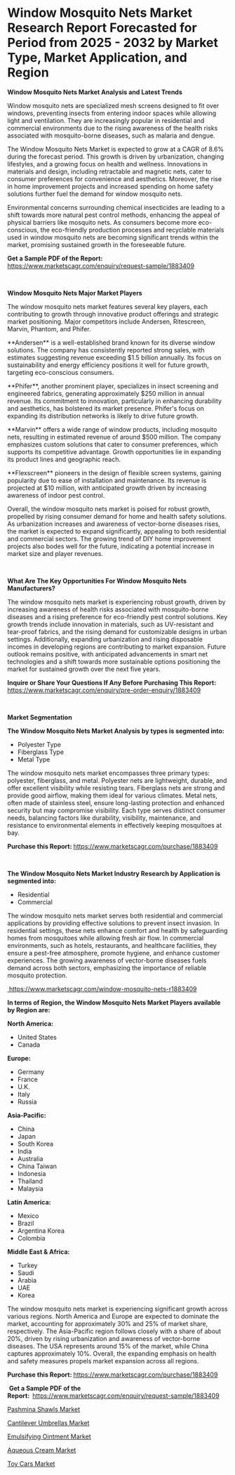 <p><h1>Window Mosquito Nets Market Research Report Forecasted for Period from 2025 -  2032 by Market Type, Market Application, and Region</h1></p><p><strong>Window Mosquito Nets Market Analysis and Latest Trends</strong></p>
<p><p>Window mosquito nets are specialized mesh screens designed to fit over windows, preventing insects from entering indoor spaces while allowing light and ventilation. They are increasingly popular in residential and commercial environments due to the rising awareness of the health risks associated with mosquito-borne diseases, such as malaria and dengue. </p><p>The Window Mosquito Nets Market is expected to grow at a CAGR of 8.6% during the forecast period. This growth is driven by urbanization, changing lifestyles, and a growing focus on health and wellness. Innovations in materials and design, including retractable and magnetic nets, cater to consumer preferences for convenience and aesthetics. Moreover, the rise in home improvement projects and increased spending on home safety solutions further fuel the demand for window mosquito nets. </p><p>Environmental concerns surrounding chemical insecticides are leading to a shift towards more natural pest control methods, enhancing the appeal of physical barriers like mosquito nets. As consumers become more eco-conscious, the eco-friendly production processes and recyclable materials used in window mosquito nets are becoming significant trends within the market, promising sustained growth in the foreseeable future.</p></p>
<p><strong>Get a Sample PDF of the Report:&nbsp;</strong> <a href="https://www.marketscagr.com/enquiry/request-sample/1883409?utm_campaign=1944&utm_medium=2&utm_source=Github&utm_content=ia&utm_term=05042025&utm_id=window-mosquito-nets">https://www.marketscagr.com/enquiry/request-sample/1883409</a></p>
<p>&nbsp;</p>
<p><strong>Window Mosquito Nets Major Market Players</strong></p>
<p><p>The window mosquito nets market features several key players, each contributing to growth through innovative product offerings and strategic market positioning. Major competitors include Andersen, Ritescreen, Marvin, Phantom, and Phifer.</p><p>**Andersen** is a well-established brand known for its diverse window solutions. The company has consistently reported strong sales, with estimates suggesting revenue exceeding $1.5 billion annually. Its focus on sustainability and energy efficiency positions it well for future growth, targeting eco-conscious consumers.</p><p>**Phifer**, another prominent player, specializes in insect screening and engineered fabrics, generating approximately $250 million in annual revenue. Its commitment to innovation, particularly in enhancing durability and aesthetics, has bolstered its market presence. Phifer's focus on expanding its distribution networks is likely to drive future growth.</p><p>**Marvin** offers a wide range of window products, including mosquito nets, resulting in estimated revenue of around $500 million. The company emphasizes custom solutions that cater to consumer preferences, which supports its competitive advantage. Growth opportunities lie in expanding its product lines and geographic reach.</p><p>**Flexscreen** pioneers in the design of flexible screen systems, gaining popularity due to ease of installation and maintenance. Its revenue is projected at $10 million, with anticipated growth driven by increasing awareness of indoor pest control.</p><p>Overall, the window mosquito nets market is poised for robust growth, propelled by rising consumer demand for home and health safety solutions. As urbanization increases and awareness of vector-borne diseases rises, the market is expected to expand significantly, appealing to both residential and commercial sectors. The growing trend of DIY home improvement projects also bodes well for the future, indicating a potential increase in market size and player revenues.</p></p>
<p>&nbsp;</p>
<p><strong>What Are The Key Opportunities For Window Mosquito Nets Manufacturers?</strong></p>
<p><p>The window mosquito nets market is experiencing robust growth, driven by increasing awareness of health risks associated with mosquito-borne diseases and a rising preference for eco-friendly pest control solutions. Key growth trends include innovation in materials, such as UV-resistant and tear-proof fabrics, and the rising demand for customizable designs in urban settings. Additionally, expanding urbanization and rising disposable incomes in developing regions are contributing to market expansion. Future outlook remains positive, with anticipated advancements in smart net technologies and a shift towards more sustainable options positioning the market for sustained growth over the next five years.</p></p>
<p><strong>Inquire or Share Your Questions If Any Before Purchasing This Report:</strong> <a href="https://www.marketscagr.com/enquiry/pre-order-enquiry/1883409?utm_campaign=1944&utm_medium=2&utm_source=Github&utm_content=ia&utm_term=05042025&utm_id=window-mosquito-nets">https://www.marketscagr.com/enquiry/pre-order-enquiry/1883409</a></p>
<p>&nbsp;</p>
<p><strong>Market Segmentation</strong></p>
<p><strong>The Window Mosquito Nets Market Analysis by types is segmented into:</strong></p>
<p><ul><li>Polyester Type</li><li>Fiberglass Type</li><li>Metal Type</li></ul></p>
<p><p>The window mosquito nets market encompasses three primary types: polyester, fiberglass, and metal. Polyester nets are lightweight, durable, and offer excellent visibility while resisting tears. Fiberglass nets are strong and provide good airflow, making them ideal for various climates. Metal nets, often made of stainless steel, ensure long-lasting protection and enhanced security but may compromise visibility. Each type serves distinct consumer needs, balancing factors like durability, visibility, maintenance, and resistance to environmental elements in effectively keeping mosquitoes at bay.</p></p>
<p><strong>Purchase this Report:&nbsp;</strong><a href="https://www.marketscagr.com/purchase/1883409?utm_campaign=1944&utm_medium=2&utm_source=Github&utm_content=ia&utm_term=05042025&utm_id=window-mosquito-nets">https://www.marketscagr.com/purchase/1883409</a></p>
<p>&nbsp;</p>
<p><strong>The Window Mosquito Nets Market Industry Research by Application is segmented into:</strong></p>
<p><ul><li>Residential</li><li>Commercial</li></ul></p>
<p><p>The window mosquito nets market serves both residential and commercial applications by providing effective solutions to prevent insect invasion. In residential settings, these nets enhance comfort and health by safeguarding homes from mosquitoes while allowing fresh air flow. In commercial environments, such as hotels, restaurants, and healthcare facilities, they ensure a pest-free atmosphere, promote hygiene, and enhance customer experiences. The growing awareness of vector-borne diseases fuels demand across both sectors, emphasizing the importance of reliable mosquito protection.</p></p>
<p><a href="https://www.marketscagr.com/window-mosquito-nets-r1883409?utm_campaign=1944&utm_medium=2&utm_source=Github&utm_content=ia&utm_term=05042025&utm_id=window-mosquito-nets">&nbsp;https://www.marketscagr.com/window-mosquito-nets-r1883409</a></p>
<p><strong>In terms of Region, the Window Mosquito Nets Market Players available by Region are:</strong></p>
<p>
    <p> <strong> North America: </strong>
        <ul>
            <li>United States</li>
            <li>Canada</li>
        </ul>
        </p> 
    <p> <strong> Europe: </strong>
        <ul>
            <li>Germany</li>
            <li>France</li>
            <li>U.K.</li>
            <li>Italy</li>
            <li>Russia</li>
        </ul>
        </p> 
    <p> <strong> Asia-Pacific: </strong>
        <ul>
            <li>China</li>
            <li>Japan</li>
            <li>South Korea</li>
            <li>India</li>
            <li>Australia</li>
            <li>China Taiwan</li>
            <li>Indonesia</li>
            <li>Thailand</li>
            <li>Malaysia</li>
        </ul>
        </p> 
    <p> <strong> Latin America: </strong>
        <ul>
            <li>Mexico</li>
            <li>Brazil</li>
            <li>Argentina Korea</li>
            <li>Colombia</li>
        </ul>
        </p> 
    <p> <strong> Middle East & Africa: </strong>
        <ul>
            <li>Turkey</li>
            <li>Saudi</li>
            <li>Arabia</li>
            <li>UAE</li>
            <li>Korea</li>
        </ul>
    </p>
    </p>
<p><p>The window mosquito nets market is experiencing significant growth across various regions. North America and Europe are expected to dominate the market, accounting for approximately 30% and 25% of market share, respectively. The Asia-Pacific region follows closely with a share of about 20%, driven by rising urbanization and awareness of vector-borne diseases. The USA represents around 15% of the market, while China captures approximately 10%. Overall, the expanding emphasis on health and safety measures propels market expansion across all regions.</p></p>
<p><strong>Purchase this Report: </strong><a href="https://www.marketscagr.com/purchase/1883409?utm_campaign=1944&utm_medium=2&utm_source=Github&utm_content=ia&utm_term=05042025&utm_id=window-mosquito-nets">https://www.marketscagr.com/purchase/1883409</a></p>
<p>&nbsp;<strong>Get a Sample PDF of the Report:&nbsp;&nbsp;</strong><a href="https://www.marketscagr.com/enquiry/request-sample/1883409?utm_campaign=1944&utm_medium=2&utm_source=Github&utm_content=ia&utm_term=05042025&utm_id=window-mosquito-nets">https://www.marketscagr.com/enquiry/request-sample/1883409</a></p>
<p><strong></strong></p>
<p><p><a href="https://github.com/MarciaRunte/Market-Research-Report-List-2/blob/main/pashmina-shawls-market.md?utm_campaign=1944&utm_medium=2&utm_source=Github&utm_content=ia&utm_term=05042025&utm_id=window-mosquito-nets">Pashmina Shawls Market</a></p><p><a href="https://github.com/piskofraisel/Market-Research-Report-List-1/blob/main/cantilever-umbrellas-market.md?utm_campaign=1944&utm_medium=2&utm_source=Github&utm_content=ia&utm_term=05042025&utm_id=window-mosquito-nets">Cantilever Umbrellas Market</a></p><p><a href="https://github.com/Chiragrp22/Market-Research-Report-List-7/blob/main/emulsifying-ointment-market.md?utm_campaign=1944&utm_medium=2&utm_source=Github&utm_content=ia&utm_term=05042025&utm_id=window-mosquito-nets">Emulsifying Ointment Market</a></p><p><a href="https://github.com/zahrigayda1h/Market-Research-Report-List-1/blob/main/aqueous-cream-market.md?utm_campaign=1944&utm_medium=2&utm_source=Github&utm_content=ia&utm_term=05042025&utm_id=window-mosquito-nets">Aqueous Cream Market</a></p><p><a href="https://github.com/fettycahow90/Market-Research-Report-List-1/blob/main/toy-cars-market.md?utm_campaign=1944&utm_medium=2&utm_source=Github&utm_content=ia&utm_term=05042025&utm_id=window-mosquito-nets">Toy Cars Market</a></p></p>